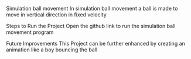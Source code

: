 Simulation ball movement
In simulation ball movement a ball is made to move in vertical direction in fixed velocity

Steps to Run the Project
Open the github link to run the simulation ball movement program

Future Improvements
This Project can be further enhanced by creating an animation like a boy bouncing the ball
